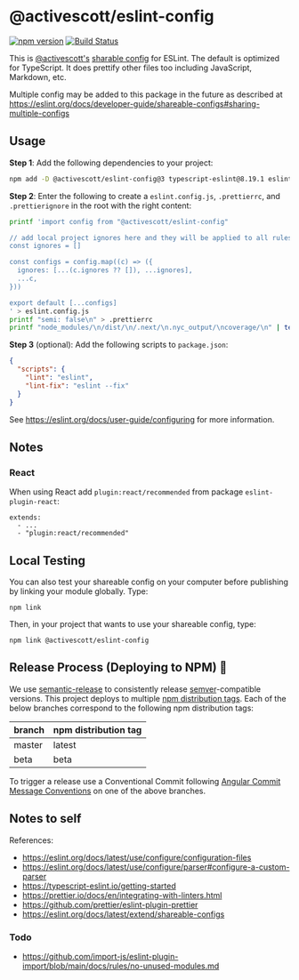 # @activescott/eslint-config

[![npm version](https://badge.fury.io/js/%40activescott%2Feslint-config.svg)](https://www.npmjs.com/package/@activescott/eslint-config)
[![Build Status](https://github.com/activescott/eslint-config/workflows/main/badge.svg)](https://github.com/activescott/eslint-config/actions)

This is [@activescott's](https://github.com/activescott/) [sharable config](https://eslint.org/docs/developer-guide/shareable-configs) for ESLint. The default is optimized for TypeScript. It does prettify other files too including JavaScript, Markdown, etc.

Multiple config may be added to this package in the future as described at https://eslint.org/docs/developer-guide/shareable-configs#sharing-multiple-configs

## Usage

**Step 1**: Add the following dependencies to your project:

```sh
npm add -D @activescott/eslint-config@3 typescript-eslint@8.19.1 eslint-plugin-prettier@5.2.1 eslint-plugin-jest@28.10.0 @stylistic/eslint-plugin@2.12.1 eslint-config-prettier@9.1.0 eslint-plugin-unicorn@56.0.1
```

**Step 2**: Enter the following to create a `eslint.config.js`, `.prettierrc`, and `.prettierignore` in the root with the right content:

```sh
printf 'import config from "@activescott/eslint-config"

// add local project ignores here and they will be applied to all rules
const ignores = []

const configs = config.map((c) => ({
  ignores: [...(c.ignores ?? []), ...ignores],
  ...c,
}))

export default [...configs]
' > eslint.config.js
printf "semi: false\n" > .prettierrc
printf "node_modules/\n/dist/\n/.next/\n.nyc_output/\ncoverage/\n" | tee .prettierignore
```

**Step 3** (optional): Add the following scripts to `package.json`:

```json
{
  "scripts": {
    "lint": "eslint",
    "lint-fix": "eslint --fix"
  }
}
```

See https://eslint.org/docs/user-guide/configuring for more information.

## Notes

### React

When using React add `plugin:react/recommended` from package `eslint-plugin-react`:

```
extends:
  - ...
  - "plugin:react/recommended"
```

## Local Testing

You can also test your shareable config on your computer before publishing by linking your module globally. Type:

    npm link

Then, in your project that wants to use your shareable config, type:

    npm link @activescott/eslint-config

## Release Process (Deploying to NPM) 🚀

We use [semantic-release](https://github.com/semantic-release/semantic-release) to consistently release [semver](https://semver.org/)-compatible versions. This project deploys to multiple [npm distribution tags](https://docs.npmjs.com/cli/dist-tag). Each of the below branches correspond to the following npm distribution tags:

| branch | npm distribution tag |
| ------ | -------------------- |
| master | latest               |
| beta   | beta                 |

To trigger a release use a Conventional Commit following [Angular Commit Message Conventions](https://github.com/angular/angular.js/blob/master/DEVELOPERS.md#-git-commit-guidelines) on one of the above branches.

## Notes to self

References:

- https://eslint.org/docs/latest/use/configure/configuration-files
- https://eslint.org/docs/latest/use/configure/parser#configure-a-custom-parser
- https://typescript-eslint.io/getting-started
- https://prettier.io/docs/en/integrating-with-linters.html
- https://github.com/prettier/eslint-plugin-prettier
- https://eslint.org/docs/latest/extend/shareable-configs

### Todo

- https://github.com/import-js/eslint-plugin-import/blob/main/docs/rules/no-unused-modules.md
